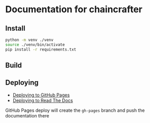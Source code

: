 # Documentation for chaincrafter

## Install

```bash
python -m venv ./venv
source ./venv/bin/activate
pip install -r requirements.txt
```

## Build

## Deploying

* [Deploying to GitHub Pages](https://www.mkdocs.org/user-guide/deploying-your-docs/#github-pages)
* [Deploying to Read The Docs](https://www.mkdocs.org/user-guide/deploying-your-docs/#read-the-docs)

GitHub Pages deploy will create the `gh-pages` branch and push the documentation there
